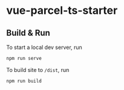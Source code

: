 # vue-parcel-ts-starter

## Build & Run

To start a local dev server, run

``` bash
npm run serve
```

To build site to `/dist`, run

``` bash
npm run build
```

